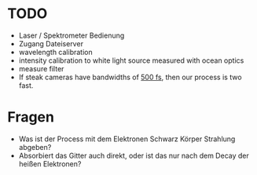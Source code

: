 # TODO
- Laser / Spektrometer Bedienung
- Zugang Dateiserver
- wavelength calibration
- intensity calibration to white light source measured with ocean optics
- measure filter
- If steak cameras have bandwidths of [500 fs](https://www.axis-photon.com/faq-streak-camera/#:~:text=An%20ultrafast%20streak%20camera%20is,the%20incident%20photons%20into%20electrons), then our process is two fast.

# Fragen
- Was ist der Process mit dem Elektronen Schwarz Körper Strahlung abgeben?
- Absorbiert das Gitter auch direkt, oder ist das nur nach dem Decay der heißen Elektronen?

